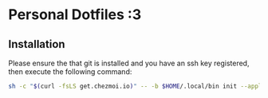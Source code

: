# Personal Dotfiles :3

## Installation

Please ensure the that git is installed and you have an ssh key registered,
then execute the following command:

```bash
sh -c "$(curl -fsLS get.chezmoi.io)" -- -b $HOME/.local/bin init --apply aleee-idk/mini-dots
```
